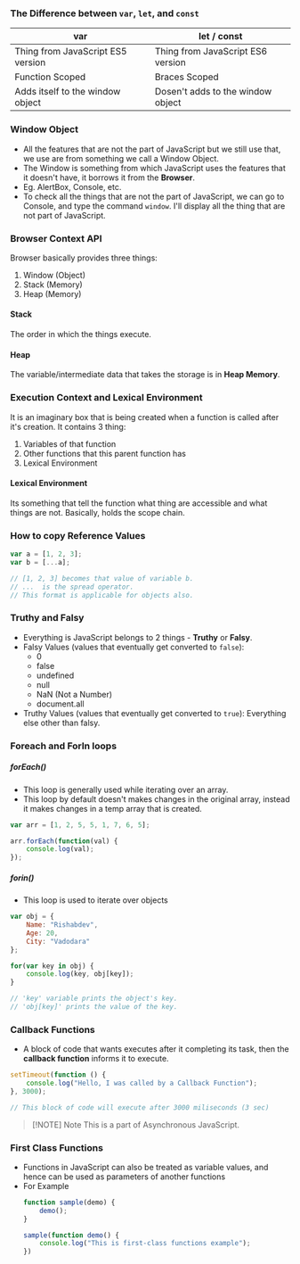 ### The Difference between `var`, `let`, and `const`

| var                               | let / const                       |
| --------------------------------- | --------------------------------- |
| Thing from JavaScript ES5 version | Thing from JavaScript ES6 version |
| Function Scoped                   | Braces Scoped                     |
| Adds itself to the window object  | Dosen't adds to the window object |
### Window Object
- All the features that are not the part of JavaScript but we still use that, we use are from something we call a Window Object. 
- The Window is something from which JavaScript uses the features that it doesn't have, it borrows it from the **Browser**.
- Eg. AlertBox, Console, etc.
- To check all the things that are not the part of JavaScript, we can go to Console, and type the command `window`. I'll display all the thing that are not part of JavaScript.

### Browser Context API
Browser basically provides three things:
  1. Window (Object)
  2. Stack (Memory)
  3. Heap (Memory)
#### Stack
The order in which the things execute.
#### Heap
The variable/intermediate data that takes the storage is in **Heap Memory**.

### Execution Context and Lexical Environment
It is an imaginary box that is being created when a function is called after it's creation. It contains 3 thing:
1. Variables of that function
2. Other functions that this parent function has
3. Lexical Environment
#### Lexical Environment
Its something that tell the function what thing are accessible and what things are not. Basically, holds the scope chain.

### How to copy Reference Values
```JavaScript
var a = [1, 2, 3];
var b = [...a]; 

// [1, 2, 3] becomes that value of variable b.
// ...  is the spread operator.
// This format is applicable for objects also.
```

### Truthy and Falsy
- Everything is JavaScript belongs to 2 things - **Truthy** or **Falsy**.
- Falsy Values (values that eventually get converted to `false`):
  - 0
  - false
  - undefined
  - null
  - NaN (Not a Number)
  - document.all
- Truthy Values (values that eventually get converted to `true`):
  Everything else other than falsy.

### Foreach and ForIn loops
##### forEach()
- This loop is generally used while iterating over an array.
- This loop by default doesn't makes changes in the original array, instead it makes changes in a temp array that is created.
```JavaScript
var arr = [1, 2, 5, 5, 1, 7, 6, 5];

arr.forEach(function(val) {
	console.log(val);
});
```

##### forin()
- This loop is used to iterate over objects
```JavaScript
var obj = {
	Name: "Rishabdev",
	Age: 20,
	City: "Vadodara"
};

for(var key in obj) {
	console.log(key, obj[key]);
}

// 'key' variable prints the object's key.
// 'obj[key]' prints the value of the key.
```

### Callback Functions
- A block of code that wants executes after it completing its task, then the **callback function** informs it to execute.
```JavaScript
setTimeout(function () {
	console.log("Hello, I was called by a Callback Function");
}, 3000);

// This block of code will execute after 3000 miliseconds (3 sec)
```

> [!NOTE] Note
> This is a part of Asynchronous JavaScript.

### First Class Functions
- Functions in JavaScript can also be treated as variable values, and hence can be used as parameters of another functions
- For Example
  ```JavaScript
  function sample(demo) {
	  demo();
  }

  sample(function demo() {
	  console.log("This is first-class functions example");
  })
```

